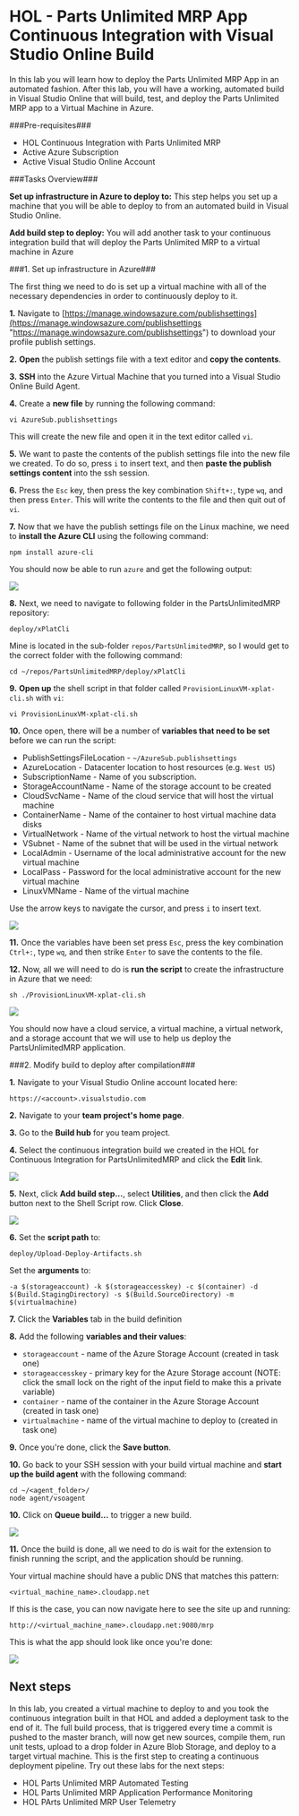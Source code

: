 # HOL - Parts Unlimited MRP App Continuous Integration with Visual Studio Online Build #

In this lab you will learn how to deploy the Parts Unlimited MRP App in an automated fashion. After this lab, you will have a working, automated build in Visual Studio Online that will build, test, and deploy the Parts Unlimited MRP app to a Virtual Machine in Azure.


###Pre-requisites###

- HOL Continuous Integration with Parts Unlimited MRP
- Active Azure Subscription
- Active Visual Studio Online Account


###Tasks Overview###

**Set up infrastructure in Azure to deploy to:** This step helps you set up a machine that you will be able to deploy to from an automated build in Visual Studio Online.

**Add build step to deploy:** You will add another task to your continuous integration build that will deploy the Parts Unlimited MRP to a virtual machine in Azure 

###1. Set up infrastructure in Azure###

The first thing we need to do is set up a virtual machine with all of the necessary dependencies in order to continuously deploy to it. 

**1.** Navigate to [https://manage.windowsazure.com/publishsettings](https://manage.windowsazure.com/publishsettings "https://manage.windowsazure.com/publishsettings") to download your profile publish settings.

**2.** **Open** the publish settings file with a text editor and **copy the contents**.

**3.** **SSH** into the Azure Virtual Machine that you turned into a Visual Studio Online Build Agent.

**4.** Create a **new file** by running the following command: 

    vi AzureSub.publishsettings

This will create the new file and open it in the text editor called `vi`.

**5.** We want to paste the contents of the publish settings file into the new file we created. To do so, press `i` to insert text, and then **paste the publish settings content** into the ssh session.

**6.** Press the `Esc` key, then press the key combination `Shift+:`, type `wq`, and then press `Enter`. This will write the contents to the file and then quit out of `vi`. 

**7.** Now that we have the publish settings file on the Linux machine, we need to **install the Azure CLI** using the following command:

    npm install azure-cli

You should now be able to run `azure` and get the following output:

![](media/azure-cli.png)

**8.** Next, we need to navigate to following folder in the PartsUnlimitedMRP repository:

    deploy/xPlatCli

Mine is located in the sub-folder `repos/PartsUnlimitedMRP`, so I would get to the correct folder with the following command:

    cd ~/repos/PartsUnlimitedMRP/deploy/xPlatCli

**9.** **Open up** the shell script in that folder called `ProvisionLinuxVM-xplat-cli.sh` with `vi`:

    vi ProvisionLinuxVM-xplat-cli.sh

**10.** Once open, there will be a number of **variables that need to be set** before we can run the script:

- PublishSettingsFileLocation - `~/AzureSub.publishsettings`
- AzureLocation - Datacenter location to host resources (e.g. `West US`)
- SubscriptionName - Name of you subscription.
- StorageAccountName - Name of the storage account to be created
- CloudSvcName - Name of the cloud service that will host the virtual machine
- ContainerName - Name of the container to host virtual machine data disks
- VirtualNetwork - Name of the virtual network to host the virtual machine
- VSubnet - Name of the subnet that will be used in the virtual network
- LocalAdmin - Username of the local administrative account for the new virtual machine
- LocalPass - Password for the local administrative account for the new virtual machine
- LinuxVMName - Name of the virtual machine 

Use the arrow keys to navigate the cursor, and press `i` to insert text.

![](media/create-infrastructure-variables.png)

**11.** Once the variables have been set press `Esc`, press the key combination `Ctrl+:`, type `wq`, and then strike `Enter` to save the contents to the file.

**12.** Now, all we will need to do is **run the script** to create the infrastructure in Azure that we need:

    sh ./ProvisionLinuxVM-xplat-cli.sh

![](media/provision-linux-vm.png)

You should now have a cloud service, a virtual machine, a virtual network, and a storage account that we will use to help us deploy the PartsUnlimitedMRP application.

###2. Modify build to deploy after compilation###

**1.** Navigate to your Visual Studio Online account located here:

    https://<account>.visualstudio.com

**2.** Navigate to your **team project's home page**.

**3.** Go to the **Build hub** for you team project.

**4.** Select the continuous integration build we created in the HOL for Continuous Integration for PartsUnlimitedMRP and click the **Edit** link.

![](media/edit-build.png) 

**5.** Next, click **Add build step...**, select **Utilities**, and then click the **Add** button next to the Shell Script row. Click **Close**.

![](media/add-shell-script.png)

**6.** Set the **script path** to:

    deploy/Upload-Deploy-Artifacts.sh

Set the **arguments** to:

    -a $(storageaccount) -k $(storageaccesskey) -c $(container) -d $(Build.StagingDirectory) -s $(Build.SourceDirectory) -m $(virtualmachine)

**7.** Click the **Variables** tab in the build definition

**8.** Add the following **variables and their values**:

- `storageaccount` - name of the Azure Storage Account (created in task one)
- `storageaccesskey` - primary key for the Azure Storage account (NOTE: click the small lock on the right of the input field to make this a private variable)
- `container` - name of the container in the Azure Storage Account (created in task one)
- `virtualmachine` - name of the virtual machine to deploy to (created in task one)

**9.** Once you're done, click the **Save button**.

**10.** Go back to your SSH session with your build virtual machine and **start up the build agent** with the following command:

    cd ~/<agent_folder>/
    node agent/vsoagent

**10.** Click on **Queue build...** to trigger a new build.

![](media/queue-build.png)

**11.** Once the build is done, all we need to do is wait for the extension to finish running the script, and the application should be running.

Your virtual machine should have a public DNS that matches this pattern:

    <virtual_machine_name>.cloudapp.net

If this is the case, you can now navigate here to see the site up and running:

    http://<virtual_machine_name>.cloudapp.net:9080/mrp

This is what the app should look like once you're done:

![](media/parts-unlimited-mrp.png)


Next steps
----------

In this lab, you created a virtual machine to deploy to and you took the continuous integration built in that HOL and added a deployment task to the end of it. The full build process, that is triggered every time a commit is pushed to the master branch, will now get new sources, compile them, run unit tests, upload to a drop folder in Azure Blob Storage, and deploy to a target virtual machine. This is the first step to creating a continuous deployment pipeline. Try out these labs for the next steps:

 - HOL Parts Unlimited MRP Automated Testing
 - HOL Parts Unlimited MRP Application Performance Monitoring
 - HOL PArts Unlimited MRP User Telemetry